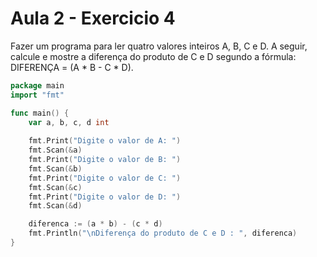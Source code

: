 # Aula 2 - Exercicio 4

Fazer um programa para ler quatro valores inteiros A, B, C e D. A seguir, calcule e mostre a diferença do produto de C e D segundo a fórmula: DIFERENÇA = (A * B - C * D).

```go
package main
import "fmt"

func main() {
    var a, b, c, d int
    
    fmt.Print("Digite o valor de A: ")
    fmt.Scan(&a)
    fmt.Print("Digite o valor de B: ")
    fmt.Scan(&b)
    fmt.Print("Digite o valor de C: ")
    fmt.Scan(&c)
    fmt.Print("Digite o valor de D: ")
    fmt.Scan(&d)

    diferenca := (a * b) - (c * d)
    fmt.Println("\nDiferença do produto de C e D : ", diferenca)
}
```
